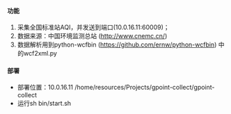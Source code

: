 #### 功能
1. 采集全国标准站AQI，并发送到端口(10.0.16.11:60009)；
2. 数据来源：中国环境监测总站 (http://www.cnemc.cn/)
3. 数据解析用到python-wcfbin (https://github.com/ernw/python-wcfbin) 中的wcf2xml.py

#### 部署
- 部署位置：10.0.16.11 /home/resources/Projects/gpoint-collect/gpoint-collect
- 运行sh bin/start.sh

